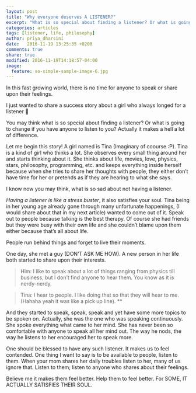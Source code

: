 ```yaml
---
layout: post
title: "Why everyone deserves A LISTENER?"
excerpt: "What is so special about finding a listener? Or what is going to change if you have anyone to listen to you?"
categories: articles
tags: [listener, life, philosophy]
author: priya_dharsini
date:   2016-11-19 13:25:35 +0200
comments: true
share: true
modified: 2016-11-19T14:18:57-04:00
image:
  feature: so-simple-sample-image-6.jpg
---
```


In this fast growing world, there is no time for anyone to speak or share upon their feelings.

I just wanted to share a success story about a girl who always longed for a listener 

You may think what is so special about finding a listener? Or what is going to change if you have anyone to listen to you? Actually it makes a hell a lot of difference.

Let me begin this story!
A girl named is Tina (Imaginary of coourse :P). Tina is a kind of girl who thinks a lot. She observes every small thing around her and starts thinking about it. She thinks about life, movies, love, physics, stars, philosophy, programming, etc. and keeps everything inside herself because when she tries to share her thoughts with people, they either don’t have time for her or pretends as if they are hearing to what she says.

I know now you may think, what is so sad about not having a listener.

*Having a listener is like a stress buster*, it also satisfies your soul. Tina being in her young age already gone through many unfortunate happenings, (I would share about that in my next article) wanted to come out of it. Speak out to people because talking is the best therapy. Of course she had friends but they were busy with their own life and she couldn’t blame upon them either because that’s all about life.

People run behind things and forget to live their moments.

One day, she met a guy (DON’T ASK ME HOW). A new person in her life both started to share upon their interests. 

> Him: I like to speak about a lot of things ranging from physics till business, but I don’t find anyone to hear them. You know as it is nerdy-nerdy.

> Tina: I hear to people. I like doing that so that they will hear to me.
(Hahaha yeah it was like a pick up line). **

And they started to speak, speak, speak and yet have some more topics to be spoken on.
Actually, she was the one who was speaking continuously. She spoke everything what came to her mind. She has never been so comfortable with anyone to speak all her mind out.
The way he nods, the way he listens to her encouraged her to speak more.

One should be blessed to have any such listener. It makes us to feel contended.
One thing I want to say is to be available to people, listen to them. When your mom shares her daily troubles listen to her, many of us ignore that. Listen to them; listen to anyone who shares about their feelings. 

Believe me it makes them feel better. Help them to feel better. For SOME, IT ACTUALLY SATISFIES THEIR SOUL.
